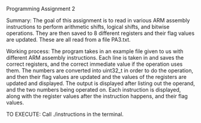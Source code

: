 Programming Assignment 2

Summary:
The goal of this assignment is to read in various ARM assembly instructions to perform arithmetic shifts, logical shifts, and bitwise operations. They are then saved to 8 different registers and their flag values are updated. These are all read from a file PA3.txt.

Working process:
The program takes in an example file given to us with different ARM assembly instructions. Each line is taken in and saves the correct registers, and the correct immediate value if the operation uses them. The numbers are converted into uint32_t in order to do the operation, and then their flag values are updated and the values of the registers are updated and displayed. The output is displayed after listing out the operand, and the two numbers being operated on. Each instruction is displayed, along with the register values after the instruction happens, and their flag values. 

TO EXECUTE: Call ./instructions in the terminal.
